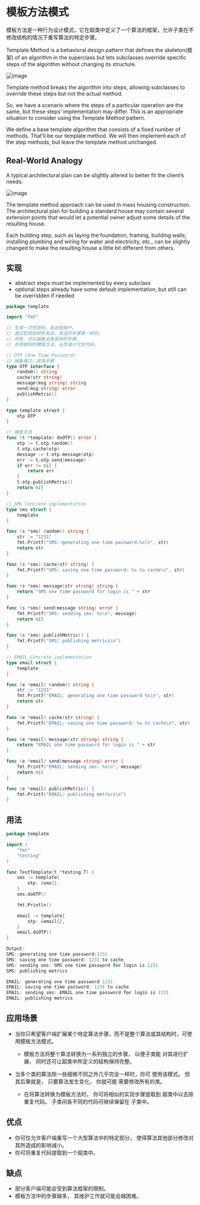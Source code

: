 # 模板方法模式

模板方法是一种行为设计模式，它在超类中定义了一个算法的框架，允许子类在不修改结构的情况下重写算法的特定步骤。

Template Method is a behavioral design pattern that defines the skeleton(框架) of an algorithm in the superclass but lets
subclasses override specific steps of the algorithm without changing its structure.

![image](https://user-images.githubusercontent.com/65383410/165442902-28625ab1-c6e0-4639-8233-b3e82288947e.png)

Template method breaks the algorithm into steps, allowing subclasses to override these steps but not the actual method.

So, we have a scenario where the steps of a particular operation are the same, but these steps’ implementation may
differ. This is an appropriate situation to consider using the Template Method pattern.

We define a base template algorithm that consists of a fixed number of methods. That’ll be our template method. We will
then implement each of the step methods, but leave the template method unchanged.

## Real-World Analogy
A typical architectural plan can be slightly altered to better fit the client’s needs.

![image](https://user-images.githubusercontent.com/65383410/165469665-91ef19fa-d80c-43e3-b190-bfed4c7f4579.png)

The template method approach can be used in mass housing construction. The architectural plan for building a standard house may contain several extension points that would let a potential owner adjust some details of the resulting house.

Each building step, such as laying the foundation, framing, building walls, installing plumbing and wiring for water and electricity, etc., can be slightly changed to make the resulting house a little bit different from others.

## 实现
- abstract steps must be implemented by every subclass
- optional steps already have some default implementation, but still can be overridden if needed

```go
package template

import "fmt"

// 生成一次性密码，发送给用户。
// 通过短信和邮件发送，发送的步骤是一样的。
// 所有，可以抽象出来具体的步骤。
// 共用相同的模版方法，从而减少冗余代码。

// OTP (One Time Password)
// 抽象接口：具体步骤
type OTP interface {
	random() string
	cache(str string)
	message(msg string) string
	send(msg string) error
	publishMetric()
}

type template struct {
	otp OTP
}

// 模板方法
func (t *template) doOTP() error {
	otp := t.otp.random()
	t.otp.cache(otp)
	message := t.otp.message(otp)
	err := t.otp.send(message)
	if err != nil {
		return err
	}
	t.otp.publishMetric()
	return nil
}

// SMS Concrete implementation
type sms struct {
	template
}

func (s *sms) random() string {
	str := "1231"
	fmt.Printf("SMS: generating one time password:%s\n", str)
	return str
}

func (s *sms) cache(str string) {
	fmt.Printf("SMS: saving one time password: %s to cache\n", str)
}

func (s *sms) message(str string) string {
	return "SMS one time password for login is " + str
}

func (s *sms) send(message string) error {
	fmt.Printf("SMS: sending sms: %s\n", message)
	return nil
}

func (s *sms) publishMetric() {
	fmt.Printf("SMS: publishing metrics\n")
}

// EMAIL Concrete implementation
type email struct {
	template
}

func (e *email) random() string {
	str := "1231"
	fmt.Printf("EMAIL: generating one time password %s\n", str)
	return str
}

func (e *email) cache(str string) {
	fmt.Printf("EMAIL: saving one time password: %s to cache\n", str)
}

func (e *email) message(str string) string {
	return "EMAIL one time password for login is " + str
}

func (e *email) send(message string) error {
	fmt.Printf("EMAIL: sending sms: %s\n", message)
	return nil
}

func (e *email) publishMetric() {
	fmt.Printf("EMAIL: publishing metrics\n")
}

```

## 用法

```go
package template

import (
	"fmt"
	"testing"
)

func TestTemplate(t *testing.T) {
	sms := template{
		otp: &sms{},
	}
	sms.doOTP()

	fmt.Println()

	email := template{
		otp: &email{},
	}
	email.doOTP()
}

Output:
SMS: generating one time password:1231
SMS: saving one time password: 1231 to cache
SMS: sending sms: SMS one time password for login is 1231
SMS: publishing metrics

EMAIL: generating one time password 1231
EMAIL: saving one time password: 1231 to cache
EMAIL: sending sms: EMAIL one time password for login is 1231
EMAIL: publishing metrics

```

## 应用场景

- 当你只希望客户端扩展某个特定算法步骤，而不是整个算法或其结构时，可使用模板方法模式。
    - 模板方法将整个算法转换为一系列独立的步骤， 以便子类能 对其进行扩展， 同时还可让超类中所定义的结构保持完整。

- 当多个类的算法除一些细微不同之外几乎完全一样时，你可 使用该模式。 但其后果就是， 只要算法发生变化， 你就可能 需要修改所有的类。
    - 在将算法转换为模板方法时， 你可将相似的实现步骤提取到 超类中以去除重复代码。 子类间各不同的代码可继续保留在 子类中。

## 优点

- 你可仅允许客户端重写一个大型算法中的特定部分， 使得算法其他部分修改对其所造成的影响减小。
- 你可将重复代码提取到一个超类中。

## 缺点

- 部分客户端可能会受到算法框架的限制。
- 模板方法中的步骤越多， 其维护工作就可能会越困难。
